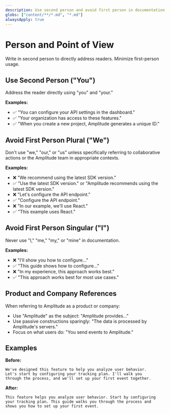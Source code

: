 ```yaml
---
description: Use second person and avoid first person in documentation
globs: ["content/**/*.md", "*.md"]
alwaysApply: true
---
```


# Person and Point of View

Write in second person to directly address readers. Minimize first-person usage.

## Use Second Person ("You")

Address the reader directly using "you" and "your."

**Examples:**
- ✅ "You can configure your API settings in the dashboard."
- ✅ "Your organization has access to these features."
- ✅ "When you create a new project, Amplitude generates a unique ID."

## Avoid First Person Plural ("We")

Don't use "we," "our," or "us" unless specifically referring to collaborative actions or the Amplitude team in appropriate contexts.

**Examples:**
- ❌ "We recommend using the latest SDK version."
- ✅ "Use the latest SDK version." or "Amplitude recommends using the latest SDK version."
- ❌ "Let's configure the API endpoint."
- ✅ "Configure the API endpoint."
- ❌ "In our example, we'll use React."
- ✅ "This example uses React."

## Avoid First Person Singular ("I")

Never use "I," "me," "my," or "mine" in documentation.

**Examples:**
- ❌ "I'll show you how to configure..."
- ✅ "This guide shows how to configure..."
- ❌ "In my experience, this approach works best."
- ✅ "This approach works best for most use cases."

## Product and Company References

When referring to Amplitude as a product or company:

- Use "Amplitude" as the subject: "Amplitude provides..."
- Use passive constructions sparingly: "The data is processed by Amplitude's servers."
- Focus on what users do: "You send events to Amplitude."

## Examples

**Before:**
```
We've designed this feature to help you analyze user behavior. 
Let's start by configuring your tracking plan. I'll walk you 
through the process, and we'll set up your first event together.
```

**After:**
```
This feature helps you analyze user behavior. Start by configuring 
your tracking plan. This guide walks you through the process and 
shows you how to set up your first event.
```

